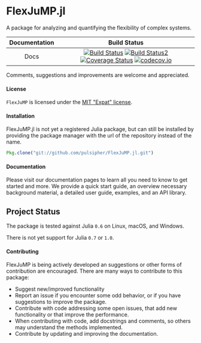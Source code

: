 # FlexJuMP.jl

A package for analyzing and quantifying the flexibility of complex systems.

| **Documentation**                                                               | **Build Status**                                                                                |
|:-------------------------------------------------------------------------------:|:-----------------------------------------------------------------------------------------------:|
| Docs | [![Build Status](https://travis-ci.org/pulsipher/FlexJuMP.jl.svg?branch=master)](https://travis-ci.org/pulsipher/FlexJuMP.jl) [![Build Status2](https://ci.appveyor.com/api/projects/status/github/pulsipher/FlexJuMP.jl?branch=master&svg=true)](https://ci.appveyor.com/project/pulsipher/FlexJuMP-jl) [![Coverage Status](https://coveralls.io/repos/pulsipher/FlexJuMP.jl/badge.svg?branch=master&service=github)](https://coveralls.io/github/pulsipher/FlexJuMP.jl?branch=master) [![codecov.io](http://codecov.io/github/pulsipher/FlexJuMP.jl/coverage.svg?branch=master)](http://codecov.io/github/pulsipher/FlexJuMP.jl?branch=master) |

Comments, suggestions and improvements are welcome and appreciated.

#### License
`FlexJuMP` is licensed under the [MIT "Expat" license](./LICENSE.md).

#### Installation
FlexJuMP.jl is not yet a registered Julia package, but can still be installed by providing the package manager
with the url of the repository instead of the name.

```julia
Pkg.clone("git://github.com/pulsipher/FlexJuMP.jl.git")
```

#### Documentation
Please visit our documentation pages to learn all you need to know to get started and more. We provide
a quick start guide, an overview necessary background material, a detailed user guide, examples, and
an API library.

## Project Status

The package is tested against Julia `0.6` on Linux, macOS, and Windows.

There is not yet support for Julia `0.7` or `1.0`.

#### Contributing
FlexJuMP is being actively developed an suggestions or other forms of contribution are encouraged.
There are many ways to contribute to this package:

- Suggest new/improved functionality
- Report an issue if you encounter some odd behavior, or if you have suggestions to improve the package.
- Contribute with code addressing some open issues, that add new functionality or that improve the performance.
- When contributing with code, add docstrings and comments, so others may understand the methods implemented.
- Contribute by updating and improving the documentation.
